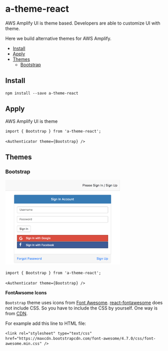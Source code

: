 # a-theme-react

AWS Amplify UI is theme based. Developers are able to customize UI with theme.

Here we build alternative themes for AWS Amplify.

* [Install](#install)
* [Apply](#apply)
* [Themes](#themes)
  - [Bootstrap](#bootstrap)

## Install

```
npm install --save a-theme-react
```

## Apply

AWS Amplify UI is theme

```
import { Bootstrap } from 'a-theme-react';

<Authenticator theme={Bootstrap} />
```

## Themes

### Bootstrap

<img src="a_theme_bootstrap.png" width="360" />

```
import { Bootstrap } from 'a-theme-react';

<Authenticator theme={Bootstrap} />
```

**FontAwsome Icons**

`Bootstrap` theme uses icons from [Font Awesome](http://fontawesome.io/). [react-fontawesome](https://github.com/danawoodman/react-fontawesome) does not include CSS. So you have to include the CSS by yourself. One way is from [CDN](https://www.bootstrapcdn.com/fontawesome/).

For example add this line to HTML file:
```
<link rel="stylesheet" type="text/css" href="https://maxcdn.bootstrapcdn.com/font-awesome/4.7.0/css/font-awesome.min.css" />
```
